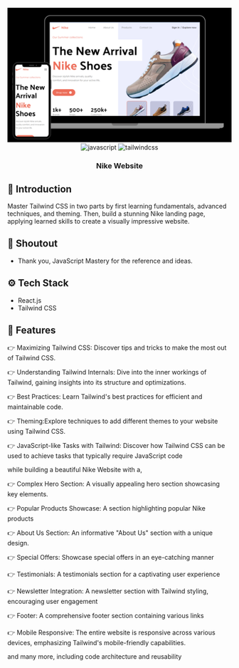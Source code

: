 <div align="center">
<br />
<a href="#" target="_blank">
<img src="./src/assets/readme.png" alt="Project Banner">
</a>
<br />

  <div>
    <img src="https://img.shields.io/badge/-Javascript-black?style=for-the-badge&logoColor=white&logo=javascript&color=3178C6" alt="javascript" />
    <img src="https://img.shields.io/badge/-Tailwind_CSS-black?style=for-the-badge&logoColor=white&logo=tailwindcss&color=06B6D4" alt="tailwindcss" />
  </div>

  <h3 align="center">Nike Website</h3>
</div>

## 🤖 Introduction

Master Tailwind CSS in two parts by first learning fundamentals, advanced techniques, and theming. Then, build a stunning Nike landing page, applying learned skills to create a visually impressive website.

## 🚨 Shoutout

- Thank you, JavaScript Mastery for the reference and ideas.

## ⚙️ Tech Stack

- React.js
- Tailwind CSS

## 🔋 Features

👉 Maximizing Tailwind CSS: Discover tips and tricks to make the most out of Tailwind CSS.

👉 Understanding Tailwind Internals: Dive into the inner workings of Tailwind, gaining insights into its structure and optimizations.

👉 Best Practices: Learn Tailwind's best practices for efficient and maintainable code.

👉 Theming:Explore techniques to add different themes to your website using Tailwind CSS.

👉 JavaScript-like Tasks with Tailwind: Discover how Tailwind CSS can be used to achieve tasks that typically require JavaScript code

while building a beautiful Nike Website with a,

👉 Complex Hero Section: A visually appealing hero section showcasing key elements.

👉 Popular Products Showcase: A section highlighting popular Nike products

👉 About Us Section: An informative "About Us" section with a unique design.

👉 Special Offers: Showcase special offers in an eye-catching manner

👉 Testimonials: A testimonials section for a captivating user experience

👉 Newsletter Integration: A newsletter section with Tailwind styling, encouraging user engagement

👉 Footer: A comprehensive footer section containing various links

👉 Mobile Responsive: The entire website is responsive across various devices, emphasizing Tailwind's mobile-friendly capabilities.

and many more, including code architecture and reusability
